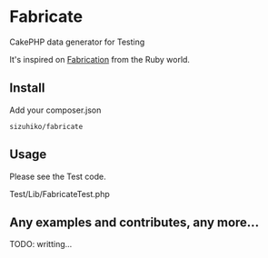 Fabricate
=========

CakePHP data generator for Testing

It's inspired on [Fabrication](https://github.com/paulelliott/fabrication) from the Ruby world.

## Install 

Add your composer.json

    sizuhiko/fabricate

## Usage

Please see the Test code.

Test/Lib/FabricateTest.php


## Any examples and contributes, any more...

TODO: writting...

